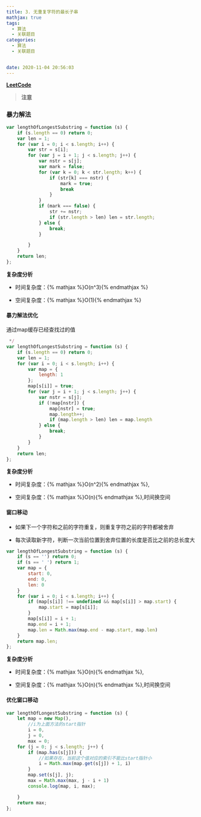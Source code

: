 ```yaml
---
title: 3. 无重复字符的最长子串
mathjax: true
tags:
  - 算法
  - 关联题目
categories:
  - 算法
  - 关联题目


date: 2020-11-04 20:56:03
---
```


**[LeetCode](https://leetcode-cn.com/problems/longest-substring-without-repeating-characters/)**

> **注意**


### 暴力解法

```javascript
var lengthOfLongestSubstring = function (s) {
    if (s.length == 0) return 0;
    var len = 1;
    for (var i = 0; i < s.length; i++) {
        var str = s[i];
        for (var j = i + 1; j < s.length; j++) {
            var nstr = s[j];
            var mark = false;
            for (var k = 0; k < str.length; k++) {
                if (str[k] === nstr) {
                    mark = true;
                    break
                }
            }
            if (mark === false) {
                str += nstr;
                if (str.length > len) len = str.length;
            } else {
                break;
            }

        }
    }
    return len;
};
```


**复杂度分析**

+ 时间复杂度：{% mathjax %}O(n^3){% endmathjax %}

+ 空间复杂度：{% mathjax %}O(1){% endmathjax %}

#### 暴力解法优化

通过map缓存已经查找过的值

```javascript
 */
var lengthOfLongestSubstring = function (s) {
    if (s.length == 0) return 0;
    var len = 1;
    for (var i = 0; i < s.length; i++) {
        var map = {
            length: 1
        };
        map[s[i]] = true;
        for (var j = i + 1; j < s.length; j++) {
            var nstr = s[j];
            if (!map[nstr]) {
                map[nstr] = true;
                map.length++;
                if (map.length > len) len = map.length
            } else {
                break;
            }
        }
    }
    return len;
};
```


**复杂度分析**

+ 时间复杂度：{% mathjax %}O(n^2){% endmathjax %},

+ 空间复杂度：{% mathjax %}O(n){% endmathjax %},时间换空间


#### 窗口移动

+ 如果下一个字符和之前的字符重复，则重复字符之前的字符都被舍弃

+ 每次读取新字符，判断一次当前位置到舍弃位置的长度是否比之前的总长度大

```javascript
var lengthOfLongestSubstring = function (s) {
    if (s == '') return 0;
    if (s == ' ') return 1;
    var map = {
        start: 0,
        end: 0,
        len: 0
    }
    for (var i = 0; i < s.length; i++) {
        if (map[s[i]] !== undefined && map[s[i]] > map.start) {
            map.start = map[s[i]];
        }
        map[s[i]] = i + 1;
        map.end = i + 1;
        map.len = Math.max(map.end - map.start, map.len)
    }
    return map.len;
};
```


**复杂度分析**

+ 时间复杂度：{% mathjax %}O(n){% endmathjax %},

+ 空间复杂度：{% mathjax %}O(n){% endmathjax %},时间换空间


#### 优化窗口移动

```javascript
var lengthOfLongestSubstring = function (s) {
    let map = new Map(),
        //i为上面方法的start指针
        i = 0,
        j = 0,
        max = 0;
    for (j = 0; j < s.length; j++) {
        if (map.has(s[j])) {
            //如果存在，当前这个值对应的索引不能比start指针小
            i = Math.max(map.get(s[j]) + 1, i)
        }
        map.set(s[j], j);
        max = Math.max(max, j - i + 1)
        console.log(map, i, max);

    }
    return max;
};
```
